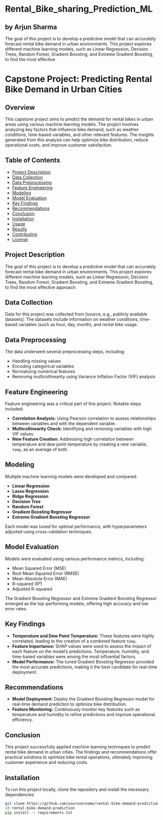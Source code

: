 # Rental_Bike_sharing_Prediction_ML
by Arjun Sharma
---

The goal of this project is to develop a predictive model that can accurately forecast rental bike demand in urban environments. This project explores different machine learning models, such as Linear Regression, Decision Trees, Random Forest, Gradient Boosting, and Extreme Gradient Boosting, to find the most effective 

# Capstone Project: Predicting Rental Bike Demand in Urban Cities

## Overview
This capstone project aims to predict the demand for rental bikes in urban areas using various machine learning models. The project involves analyzing key factors that influence bike demand, such as weather conditions, time-based variables, and other relevant features. The insights generated from this analysis can help optimize bike distribution, reduce operational costs, and improve customer satisfaction.

## Table of Contents
- [Project Description](#project-description)
- [Data Collection](#data-collection)
- [Data Preprocessing](#data-preprocessing)
- [Feature Engineering](#feature-engineering)
- [Modeling](#modeling)
- [Model Evaluation](#model-evaluation)
- [Key Findings](#key-findings)
- [Recommendations](#recommendations)
- [Conclusion](#conclusion)
- [Installation](#installation)
- [Usage](#usage)
- [Results](#results)
- [Contributing](#contributing)
- [License](#license)

## Project Description
The goal of this project is to develop a predictive model that can accurately forecast rental bike demand in urban environments. This project explores different machine learning models, such as Linear Regression, Decision Trees, Random Forest, Gradient Boosting, and Extreme Gradient Boosting, to find the most effective approach.

## Data Collection
Data for this project was collected from [source, e.g., publicly available datasets]. The datasets include information on weather conditions, time-based variables (such as hour, day, month), and rental bike usage.

## Data Preprocessing
The data underwent several preprocessing steps, including:
- Handling missing values
- Encoding categorical variables
- Normalizing numerical features
- Removing multicollinearity using Variance Inflation Factor (VIF) analysis

## Feature Engineering
Feature engineering was a critical part of this project. Notable steps included:
- **Correlation Analysis:** Using Pearson correlation to assess relationships between variables and with the dependent variable.
- **Multicollinearity Check:** Identifying and removing variables with high VIF values.
- **New Feature Creation:** Addressing high correlation between temperature and dew point temperature by creating a new variable, `temp`, as an average of both.

## Modeling
Multiple machine learning models were developed and compared:
- **Linear Regression**
- **Lasso Regression**
- **Ridge Regression**
- **Decision Tree**
- **Random Forest**
- **Gradient Boosting Regressor**
- **Extreme Gradient Boosting Regressor**

Each model was tuned for optimal performance, with hyperparameters adjusted using cross-validation techniques.

## Model Evaluation
Models were evaluated using various performance metrics, including:
- Mean Squared Error (MSE)
- Root Mean Squared Error (RMSE)
- Mean Absolute Error (MAE)
- R-squared (R²)
- Adjusted R-squared

The Gradient Boosting Regressor and Extreme Gradient Boosting Regressor emerged as the top-performing models, offering high accuracy and low error rates.

## Key Findings
- **Temperature and Dew Point Temperature:** These features were highly correlated, leading to the creation of a combined feature `temp`.
- **Feature Importance:** SHAP values were used to assess the impact of each feature on the model’s predictions. Temperature, humidity, and time-based variables were among the most influential factors.
- **Model Performance:** The tuned Gradient Boosting Regressor provided the most accurate predictions, making it the best candidate for real-time deployment.

## Recommendations
- **Model Deployment:** Deploy the Gradient Boosting Regressor model for real-time demand prediction to optimize bike distribution.
- **Feature Monitoring:** Continuously monitor key features such as temperature and humidity to refine predictions and improve operational efficiency.

## Conclusion
This project successfully applied machine learning techniques to predict rental bike demand in urban cities. The findings and recommendations offer practical solutions to optimize bike rental operations, ultimately improving customer experience and reducing costs.

## Installation
To run this project locally, clone the repository and install the necessary dependencies:

```bash
git clone https://github.com/yourusername/rental-bike-demand-prediction.git
cd rental-bike-demand-prediction
pip install -r requirements.txt
